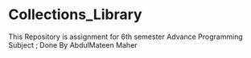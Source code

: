 # Collections_Library
This Repository is assignment for 6th semester Advance Programming Subject ; Done By AbdulMateen Maher
